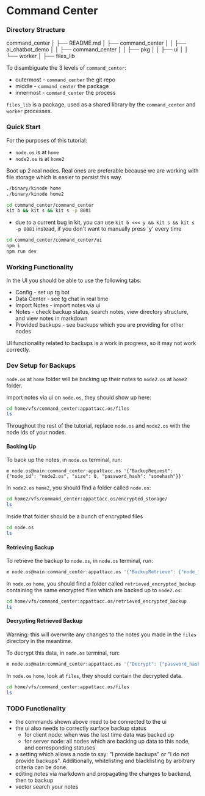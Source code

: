 # Command Center

### Directory Structure

command_center
│   ├── README.md
│   ├── command_center
│   │   ├── ai_chatbot_demo
│   │   ├── command_center
│   │   ├── pkg
│   │   ├── ui
│   │   └── worker
│   ├── files_lib

To disambiguate the 3 levels of `command_center`:
- outermost - `command_center` the git repo
- middle - `command_center` the package
- innermost - `command_center` the process

`files_lib` is a package, used as a shared library by the `command_center` and `worker` processes.

### Quick Start

For the purposes of this tutorial:
- `node.os` is at `home`
- `node2.os` is at `home2`

Boot up 2 real nodes. Real ones are preferable because we are working with file storage which is easier to persist this way.

```bash
./binary/kinode home
./binary/kinode home2
```

```bash
cd command_center/command_center
kit b && kit s && kit s -p 8081
```
- due to a current bug in kit, you can use `kit b <<< y && kit s && kit s -p 8081` instead, if you don't want to manually press 'y' every time

```bash
cd command_center/command_center/ui
npm i
npm run dev
```

### Working Functionality

In the UI you should be able to use the following tabs:
- Config - set up tg bot
- Data Center - see tg chat in real time
- Import Notes - import notes via ui
- Notes - check backup status, search notes, view directory structure, and view notes in markdown
- Provided backups - see backups which you are providing for other nodes

UI functionality related to backups is a work in progress, so it may not work correctly.

### Dev Setup for Backups

`node.os` at `home` folder will be backing up their notes to `node2.os` at `home2` folder.

Import notes via ui on `node.os`, they should show up here:
```bash 
cd home/vfs/command_center:appattacc.os/files
ls
```

Throughout the rest of the tutorial, replace `node.os` and `node2.os` with the node ids of your nodes.

#### Backing Up

To back up the notes, in `node.os` terminal, run:
```
m node.os@main:command_center:appattacc.os '{"BackupRequest": {"node_id": "node2.os", "size": 0, "password_hash": "somehash"}}'
```

In `node2.os` `home2`, you should find a folder called `node.os`:
``` bash
cd home2/vfs/command_center:appattacc.os/encrypted_storage/
ls
```

Inside that folder should be a bunch of encrypted files
```bash
cd node.os
ls
```

#### Retrieving Backup

To retrieve the backup to `node.os`, in `node.os` terminal, run:
```bash
m node.os@main:command_center:appattacc.os '{"BackupRetrieve": {"node_id": "node2.os"}}'
```

In `node.os` `home`, you should find a folder called `retrieved_encrypted_backup` containing the same encrypted files which are backed up to `node2.os`:
```bash
cd home/vfs/command_center:appattacc.os/retrieved_encrypted_backup
ls
```

#### Decrypting Retrieved Backup

Warning: this will overwrite any changes to the notes you made in the `files` directory in the meantime.

To decrypt this data, in `node.os` terminal, run:
```bash
m node.os@main:command_center:appattacc.os '{"Decrypt": {"password_hash": "somehash"}}'
```

In `node.os` `home`, look at `files`, they should contain the decrypted data.
```bash
cd home/vfs/command_center:appattacc.os/files
ls
```

### TODO Functionality
- the commands shown above need to be connected to the ui
- the ui also needs to correctly surface backup status 
    - for client node: when was the last time data was backed up
    - for server node: all nodes which are backing up data to this node, and corresponding statuses
- a setting which allows a node to say: "I provide backups" or "I do not provide backups". Additionally, whitelisting and blacklisting by arbitrary criteria can be done.
- editing notes via markdown and propagating the changes to backend, then to backup
- vector search your notes

